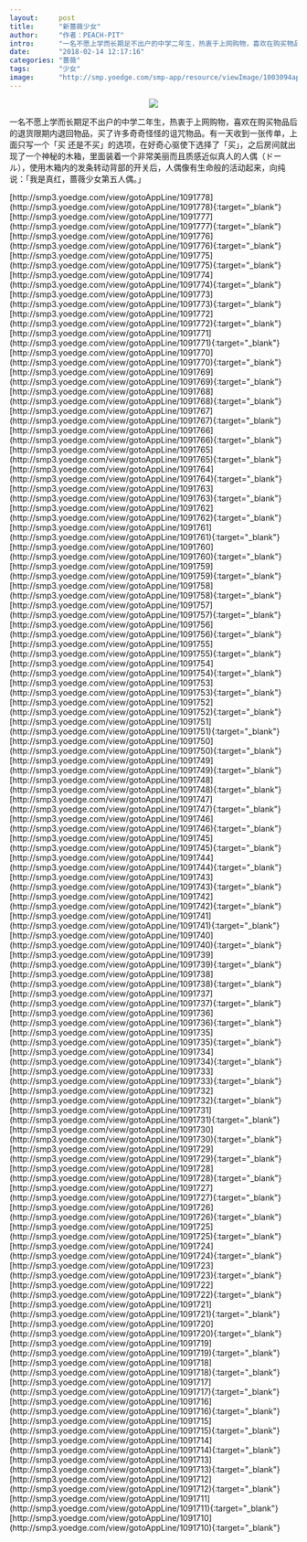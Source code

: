 ```yaml
---
layout:     post
title:      "新蔷薇少女"
author:     "作者：PEACH-PIT"
intro:      "一名不愿上学而长期足不出户的中学二年生，热衷于上网购物，喜欢在购买物品后的退货限期内退回物品，买了许多奇奇怪怪的诅咒物品。有一天收到一张传单，上面只写一个「买 还是不买」的选项，在好奇心驱使下选择了「买」，之后房间就出现了一个神秘的木箱，里面装着一个非常美丽而且质感近似真人的人偶（ドール），使用木箱内的发条转动背部的开关后，人偶像有生命般的活动起来，向纯说：「我是真红，蔷薇少女第五人偶。」"
date:       "2018-02-14 12:17:16"
categories: "蔷薇"
tags:       "少女"
image:      "http://smp.yoedge.com/smp-app/resource/viewImage/1003094appline.png"
---
```

<div style="text-align: center">
<p><img src="http://smp.yoedge.com/smp-app/resource/viewImage/1003094appline.png"/></p>
</div>
<p class="post-meta">
<span>一名不愿上学而长期足不出户的中学二年生，热衷于上网购物，喜欢在购买物品后的退货限期内退回物品，买了许多奇奇怪怪的诅咒物品。有一天收到一张传单，上面只写一个「买 还是不买」的选项，在好奇心驱使下选择了「买」，之后房间就出现了一个神秘的木箱，里面装着一个非常美丽而且质感近似真人的人偶（ドール），使用木箱内的发条转动背部的开关后，人偶像有生命般的活动起来，向纯说：「我是真红，蔷薇少女第五人偶。」</span>
</p>
[http://smp3.yoedge.com/view/gotoAppLine/1091778](http://smp3.yoedge.com/view/gotoAppLine/1091778){:target="_blank"}
[http://smp3.yoedge.com/view/gotoAppLine/1091777](http://smp3.yoedge.com/view/gotoAppLine/1091777){:target="_blank"}
[http://smp3.yoedge.com/view/gotoAppLine/1091776](http://smp3.yoedge.com/view/gotoAppLine/1091776){:target="_blank"}
[http://smp3.yoedge.com/view/gotoAppLine/1091775](http://smp3.yoedge.com/view/gotoAppLine/1091775){:target="_blank"}
[http://smp3.yoedge.com/view/gotoAppLine/1091774](http://smp3.yoedge.com/view/gotoAppLine/1091774){:target="_blank"}
[http://smp3.yoedge.com/view/gotoAppLine/1091773](http://smp3.yoedge.com/view/gotoAppLine/1091773){:target="_blank"}
[http://smp3.yoedge.com/view/gotoAppLine/1091772](http://smp3.yoedge.com/view/gotoAppLine/1091772){:target="_blank"}
[http://smp3.yoedge.com/view/gotoAppLine/1091771](http://smp3.yoedge.com/view/gotoAppLine/1091771){:target="_blank"}
[http://smp3.yoedge.com/view/gotoAppLine/1091770](http://smp3.yoedge.com/view/gotoAppLine/1091770){:target="_blank"}
[http://smp3.yoedge.com/view/gotoAppLine/1091769](http://smp3.yoedge.com/view/gotoAppLine/1091769){:target="_blank"}
[http://smp3.yoedge.com/view/gotoAppLine/1091768](http://smp3.yoedge.com/view/gotoAppLine/1091768){:target="_blank"}
[http://smp3.yoedge.com/view/gotoAppLine/1091767](http://smp3.yoedge.com/view/gotoAppLine/1091767){:target="_blank"}
[http://smp3.yoedge.com/view/gotoAppLine/1091766](http://smp3.yoedge.com/view/gotoAppLine/1091766){:target="_blank"}
[http://smp3.yoedge.com/view/gotoAppLine/1091765](http://smp3.yoedge.com/view/gotoAppLine/1091765){:target="_blank"}
[http://smp3.yoedge.com/view/gotoAppLine/1091764](http://smp3.yoedge.com/view/gotoAppLine/1091764){:target="_blank"}
[http://smp3.yoedge.com/view/gotoAppLine/1091763](http://smp3.yoedge.com/view/gotoAppLine/1091763){:target="_blank"}
[http://smp3.yoedge.com/view/gotoAppLine/1091762](http://smp3.yoedge.com/view/gotoAppLine/1091762){:target="_blank"}
[http://smp3.yoedge.com/view/gotoAppLine/1091761](http://smp3.yoedge.com/view/gotoAppLine/1091761){:target="_blank"}
[http://smp3.yoedge.com/view/gotoAppLine/1091760](http://smp3.yoedge.com/view/gotoAppLine/1091760){:target="_blank"}
[http://smp3.yoedge.com/view/gotoAppLine/1091759](http://smp3.yoedge.com/view/gotoAppLine/1091759){:target="_blank"}
[http://smp3.yoedge.com/view/gotoAppLine/1091758](http://smp3.yoedge.com/view/gotoAppLine/1091758){:target="_blank"}
[http://smp3.yoedge.com/view/gotoAppLine/1091757](http://smp3.yoedge.com/view/gotoAppLine/1091757){:target="_blank"}
[http://smp3.yoedge.com/view/gotoAppLine/1091756](http://smp3.yoedge.com/view/gotoAppLine/1091756){:target="_blank"}
[http://smp3.yoedge.com/view/gotoAppLine/1091755](http://smp3.yoedge.com/view/gotoAppLine/1091755){:target="_blank"}
[http://smp3.yoedge.com/view/gotoAppLine/1091754](http://smp3.yoedge.com/view/gotoAppLine/1091754){:target="_blank"}
[http://smp3.yoedge.com/view/gotoAppLine/1091753](http://smp3.yoedge.com/view/gotoAppLine/1091753){:target="_blank"}
[http://smp3.yoedge.com/view/gotoAppLine/1091752](http://smp3.yoedge.com/view/gotoAppLine/1091752){:target="_blank"}
[http://smp3.yoedge.com/view/gotoAppLine/1091751](http://smp3.yoedge.com/view/gotoAppLine/1091751){:target="_blank"}
[http://smp3.yoedge.com/view/gotoAppLine/1091750](http://smp3.yoedge.com/view/gotoAppLine/1091750){:target="_blank"}
[http://smp3.yoedge.com/view/gotoAppLine/1091749](http://smp3.yoedge.com/view/gotoAppLine/1091749){:target="_blank"}
[http://smp3.yoedge.com/view/gotoAppLine/1091748](http://smp3.yoedge.com/view/gotoAppLine/1091748){:target="_blank"}
[http://smp3.yoedge.com/view/gotoAppLine/1091747](http://smp3.yoedge.com/view/gotoAppLine/1091747){:target="_blank"}
[http://smp3.yoedge.com/view/gotoAppLine/1091746](http://smp3.yoedge.com/view/gotoAppLine/1091746){:target="_blank"}
[http://smp3.yoedge.com/view/gotoAppLine/1091745](http://smp3.yoedge.com/view/gotoAppLine/1091745){:target="_blank"}
[http://smp3.yoedge.com/view/gotoAppLine/1091744](http://smp3.yoedge.com/view/gotoAppLine/1091744){:target="_blank"}
[http://smp3.yoedge.com/view/gotoAppLine/1091743](http://smp3.yoedge.com/view/gotoAppLine/1091743){:target="_blank"}
[http://smp3.yoedge.com/view/gotoAppLine/1091742](http://smp3.yoedge.com/view/gotoAppLine/1091742){:target="_blank"}
[http://smp3.yoedge.com/view/gotoAppLine/1091741](http://smp3.yoedge.com/view/gotoAppLine/1091741){:target="_blank"}
[http://smp3.yoedge.com/view/gotoAppLine/1091740](http://smp3.yoedge.com/view/gotoAppLine/1091740){:target="_blank"}
[http://smp3.yoedge.com/view/gotoAppLine/1091739](http://smp3.yoedge.com/view/gotoAppLine/1091739){:target="_blank"}
[http://smp3.yoedge.com/view/gotoAppLine/1091738](http://smp3.yoedge.com/view/gotoAppLine/1091738){:target="_blank"}
[http://smp3.yoedge.com/view/gotoAppLine/1091737](http://smp3.yoedge.com/view/gotoAppLine/1091737){:target="_blank"}
[http://smp3.yoedge.com/view/gotoAppLine/1091736](http://smp3.yoedge.com/view/gotoAppLine/1091736){:target="_blank"}
[http://smp3.yoedge.com/view/gotoAppLine/1091735](http://smp3.yoedge.com/view/gotoAppLine/1091735){:target="_blank"}
[http://smp3.yoedge.com/view/gotoAppLine/1091734](http://smp3.yoedge.com/view/gotoAppLine/1091734){:target="_blank"}
[http://smp3.yoedge.com/view/gotoAppLine/1091733](http://smp3.yoedge.com/view/gotoAppLine/1091733){:target="_blank"}
[http://smp3.yoedge.com/view/gotoAppLine/1091732](http://smp3.yoedge.com/view/gotoAppLine/1091732){:target="_blank"}
[http://smp3.yoedge.com/view/gotoAppLine/1091731](http://smp3.yoedge.com/view/gotoAppLine/1091731){:target="_blank"}
[http://smp3.yoedge.com/view/gotoAppLine/1091730](http://smp3.yoedge.com/view/gotoAppLine/1091730){:target="_blank"}
[http://smp3.yoedge.com/view/gotoAppLine/1091729](http://smp3.yoedge.com/view/gotoAppLine/1091729){:target="_blank"}
[http://smp3.yoedge.com/view/gotoAppLine/1091728](http://smp3.yoedge.com/view/gotoAppLine/1091728){:target="_blank"}
[http://smp3.yoedge.com/view/gotoAppLine/1091727](http://smp3.yoedge.com/view/gotoAppLine/1091727){:target="_blank"}
[http://smp3.yoedge.com/view/gotoAppLine/1091726](http://smp3.yoedge.com/view/gotoAppLine/1091726){:target="_blank"}
[http://smp3.yoedge.com/view/gotoAppLine/1091725](http://smp3.yoedge.com/view/gotoAppLine/1091725){:target="_blank"}
[http://smp3.yoedge.com/view/gotoAppLine/1091724](http://smp3.yoedge.com/view/gotoAppLine/1091724){:target="_blank"}
[http://smp3.yoedge.com/view/gotoAppLine/1091723](http://smp3.yoedge.com/view/gotoAppLine/1091723){:target="_blank"}
[http://smp3.yoedge.com/view/gotoAppLine/1091722](http://smp3.yoedge.com/view/gotoAppLine/1091722){:target="_blank"}
[http://smp3.yoedge.com/view/gotoAppLine/1091721](http://smp3.yoedge.com/view/gotoAppLine/1091721){:target="_blank"}
[http://smp3.yoedge.com/view/gotoAppLine/1091720](http://smp3.yoedge.com/view/gotoAppLine/1091720){:target="_blank"}
[http://smp3.yoedge.com/view/gotoAppLine/1091719](http://smp3.yoedge.com/view/gotoAppLine/1091719){:target="_blank"}
[http://smp3.yoedge.com/view/gotoAppLine/1091718](http://smp3.yoedge.com/view/gotoAppLine/1091718){:target="_blank"}
[http://smp3.yoedge.com/view/gotoAppLine/1091717](http://smp3.yoedge.com/view/gotoAppLine/1091717){:target="_blank"}
[http://smp3.yoedge.com/view/gotoAppLine/1091716](http://smp3.yoedge.com/view/gotoAppLine/1091716){:target="_blank"}
[http://smp3.yoedge.com/view/gotoAppLine/1091715](http://smp3.yoedge.com/view/gotoAppLine/1091715){:target="_blank"}
[http://smp3.yoedge.com/view/gotoAppLine/1091714](http://smp3.yoedge.com/view/gotoAppLine/1091714){:target="_blank"}
[http://smp3.yoedge.com/view/gotoAppLine/1091713](http://smp3.yoedge.com/view/gotoAppLine/1091713){:target="_blank"}
[http://smp3.yoedge.com/view/gotoAppLine/1091712](http://smp3.yoedge.com/view/gotoAppLine/1091712){:target="_blank"}
[http://smp3.yoedge.com/view/gotoAppLine/1091711](http://smp3.yoedge.com/view/gotoAppLine/1091711){:target="_blank"}
[http://smp3.yoedge.com/view/gotoAppLine/1091710](http://smp3.yoedge.com/view/gotoAppLine/1091710){:target="_blank"}


